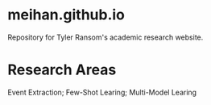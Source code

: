 # meihan.github.io
Repository for Tyler Ransom's academic research website.
# Research Areas
Event Extraction; Few-Shot Learing; Multi-Model Learing
